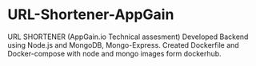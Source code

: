 # URL-Shortener-AppGain
URL SHORTENER (AppGain.io Technical assesment)
Developed Backend using Node.js and MongoDB, Mongo-Express.
Created Dockerfile and Docker-compose with node and mongo images form dockerhub.
